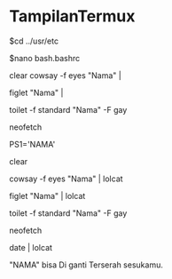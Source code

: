 # TampilanTermux

$cd ../usr/etc

$nano bash.bashrc

 clear
cowsay -f eyes "Nama" | 

figlet "Nama"  | 

toilet -f standard "Nama" -F gay

neofetch

PS1='NAMA'

 clear
 
cowsay -f eyes "Nama" | lolcat

figlet "Nama"  | lolcat

toilet -f standard "Nama" -F gay

neofetch

date | lolcat


"NAMA" bisa Di ganti Terserah sesukamu.
